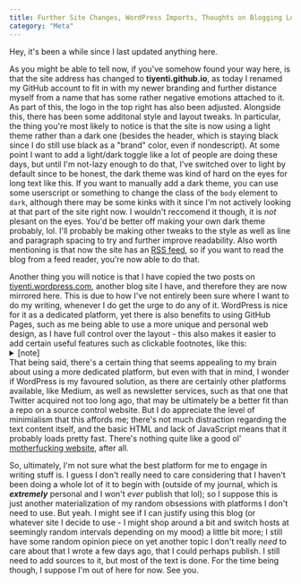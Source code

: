 ```yaml
---
title: Further Site Changes, WordPress Imports, Thoughts on Blogging Location
category: "Meta"
---
```


Hey, it's been a while since I last updated anything here.

<!--more-->

As you might be able to tell now, if you've somehow found your way here, is that the site address has changed to <b>tiyenti.github.io</b>, as today I renamed my GitHub account to fit in with my newer branding and further distance myself from a name that has some rather negative emotions attached to it. As part of this, the logo in the top right has also been adjusted. Alongside this, there has been some additonal style and layout tweaks. In particular, the thing you're most likely to notice is that the site is now using a light theme rather than a dark one (besides the header, which is staying black since I do still use black as a "brand" color, even if nondescript). At some point I want to add a light/dark toggle like a lot of people are doing these days, but until I'm not-lazy enough to do that, I've switched over to light by default since to be honest, the dark theme was kind of hard on the eyes for long text like this. If you want to manually add a dark theme, you can use some userscript or something to change the class of the <code>body</code> element to <code>dark</code>, although there may be some kinks with it since I'm not actively looking at that part of the site right now. I wouldn't reccomend it though, it is *not* plesant on the eyes. You'd be better off making your own dark theme probably, lol. I'll probably be making other tweaks to the style as well as line and paragraph spacing to try and further improve readability. Also worth mentioning is that now the site has an <a href="/feed.xml">RSS feed</a>, so if you want to read the blog from a feed reader, you're now able to do that.

<div>
Another thing you will notice is that I have copied the two posts on <a href="https://tiyenti.wordpress.com">tiyenti.wordpress.com</a>, another blog site I have, and therefore they are now mirrored here. This is due to how I've not entirely been sure where I want to do my writing, whenever I do get the urge to do any of it. WordPress is nice for it as a dedicated platform, yet there is also benefits to using GitHub Pages, such as me being able to use a more unique and personal web design, as I have full control over the layout - this also makes it easier to add certain useful features such as clickable footnotes, like this: 
<details class="note">
<summary title="click to reveal">[note]</summary> You did it, you clicked the footnote, well done!</details> That being said, there's a certain thing that seems appealing to my brain about using a more dedicated platform, but even with that in mind, I wonder if WordPress is my favoured solution, as there are certainly other platforms available, like Medium, as well as newsletter services, such as that one that Twitter acquired not too long ago, that may be ultimately be a better fit than a repo on a source control website. But I do appreciate the level of minimialism that this affords me; there's not much distraction regarding the text content itself, and the basic HTML and lack of JavaScript means that it probably loads pretty fast. There's nothing quite like a good ol' <a href="https://motherfuckingwebsite.com/">motherfucking website</a>, after all.
</div>

So, ultimately, I'm not sure what the best platform for me to engage in writing stuff is. I guess I don't really need to care considering that I haven't been doing a whole lot of it to begin with (outside of my journal, which is ***extremely*** personal and I won't *ever* publish that lol); so I suppose this is just another materialization of my random obsessions with platforms I don't need to use. But yeah. I might see if I can justify using this blog (or whatever site I decide to use - I might shop around a bit and switch hosts at seemingly random intervals depending on my mood) a little bit more; I still have some random opinion piece on yet another topic I don't really *need* to care about that I wrote a few days ago, that I could perhaps publish. I still need to add sources to it, but most of the text is done. For the time being though, I suppose I'm out of here for now. See you.
